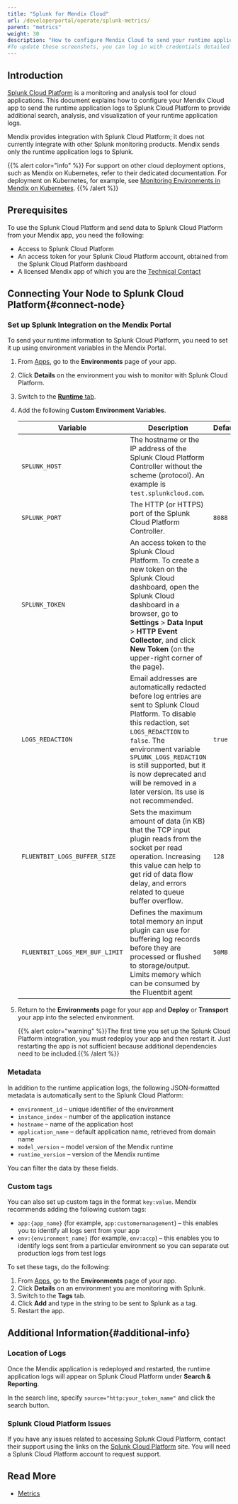 ```yaml
---
title: "Splunk for Mendix Cloud"
url: /developerportal/operate/splunk-metrics/
parent: "metrics"
weight: 30
description: "How to configure Mendix Cloud to send your runtime application logs Splunk Cloud Platform."
#To update these screenshots, you can log in with credentials detailed in How to Update Screenshots Using Team Apps.
---
```


## Introduction

[Splunk Cloud Platform](https://www.splunk.com/en_us/products/splunk-cloud-platform.html) is a monitoring and analysis tool for cloud applications. This document explains how to configure your Mendix Cloud app to send the runtime application logs to Splunk Cloud Platform to provide additional search, analysis, and visualization of your runtime application logs.

Mendix provides integration with Splunk Cloud Platform; it does not currently integrate with other Splunk monitoring products. Mendix sends only the runtime application logs to Splunk.

{{% alert color="info" %}}
For support on other cloud deployment options, such as Mendix on Kubernetes, refer to their dedicated documentation. For deployment on Kubernetes, for example, see [Monitoring Environments in Mendix on Kubernetes](/developerportal/deploy/private-cloud-monitor/).
{{% /alert %}}

## Prerequisites

To use the Splunk Cloud Platform and send data to Splunk Cloud Platform from your Mendix app, you need the following:

* Access to Splunk Cloud Platform
* An access token for your Splunk Cloud Platform account, obtained from the Splunk Cloud Platform dashboard
* A licensed Mendix app of which you are the [Technical Contact](/developerportal/general/app-roles/#technical-contact)

## Connecting Your Node to Splunk Cloud Platform{#connect-node}

### Set up Splunk Integration on the Mendix Portal

To send your runtime information to Splunk Cloud Platform, you need to set it up using environment variables in the Mendix Portal.

1. From [Apps](https://sprintr.home.mendix.com), go to the **Environments** page of your app.
1. Click **Details** on the environment you wish to monitor with Splunk Cloud Platform.
1. Switch to the [**Runtime** tab](/developerportal/deploy/environments-details/#runtime-tab).
1. Add the following **Custom Environment Variables**.

    | Variable | Description | Default |
    | --- | --- | --- |
    | `SPLUNK_HOST` | The hostname or the IP address of the Splunk Cloud Platform Controller without the scheme (protocol). An example is `test.splunkcloud.com`. | |
    | `SPLUNK_PORT` | The HTTP (or HTTPS) port of the Splunk Cloud Platform Controller. | `8088` |
    | `SPLUNK_TOKEN` | An access token to the Splunk Cloud Platform. To create a new token on the Splunk Cloud dashboard, open the Splunk Cloud dashboard in a browser, go to **Settings** > **Data Input** > **HTTP Event Collector**, and click **New Token** (on the upper-right corner of the page). | |
    | `LOGS_REDACTION` | Email addresses are automatically redacted before log entries are sent to Splunk Cloud Platform. To disable this redaction, set `LOGS_REDACTION` to `false`. The environment variable `SPLUNK_LOGS_REDACTION` is still supported, but it is now deprecated and will be removed in a later version. Its use is not recommended. | `true` |
    | `FLUENTBIT_LOGS_BUFFER_SIZE` | Sets the maximum amount of data (in KB) that the TCP input plugin reads from the socket per read operation. Increasing this value can help to get rid of data flow delay, and errors related to queue buffer overflow.  | `128` |
    | `FLUENTBIT_LOGS_MEM_BUF_LIMIT` | Defines the maximum total memory an input plugin can use for buffering log records before they are processed or flushed to storage/output. Limits memory which can be consumed by the Fluentbit agent | `50MB` |

1. Return to the **Environments** page for your app and **Deploy** or **Transport** your app into the selected environment.

    {{% alert color="warning" %}}The first time you set up the Splunk Cloud Platform integration, you must redeploy your app and then restart it. Just restarting the app is not sufficient because additional dependencies need to be included.{{% /alert %}}

### Metadata

In addition to the runtime application logs, the following JSON-formatted metadata is automatically sent to the Splunk Cloud Platform:

* `environment_id` – unique identifier of the environment
* `instance_index` – number of the application instance
* `hostname` – name of the application host
* `application_name` – default application name, retrieved from domain name
* `model_version` – model version of the Mendix runtime
* `runtime_version` – version of the Mendix runtime

You can filter the data by these fields.

### Custom tags

You can also set up custom tags in the format `key:value`. Mendix recommends adding the following custom tags:

* `app:{app_name}` (for example, `app:customermanagement`) – this enables you to identify all logs sent from your app
* `env:{environment_name}` (for example, `env:accp`) – this enables you to identify logs sent from a particular environment so you can separate out production logs from test logs

To set these tags, do the following:

1. From [Apps](https://sprintr.home.mendix.com), go to the **Environments** page of your app.
1. Click **Details** on an environment you are monitoring with Splunk.
1. Switch to the **Tags** tab.
1. Click **Add** and type in the string to be sent to Splunk as a tag.
1. Restart the app.

## Additional Information{#additional-info}

### Location of Logs

Once the Mendix application is redeployed and restarted, the runtime application logs will appear on Splunk Cloud Platform under **Search & Reporting**.

In the search line, specify `source="http:your_token_name"` and click the search button.

### Splunk Cloud Platform Issues

If you have any issues related to accessing Splunk Cloud Platform, contact their support using the links on the [Splunk Cloud Platform](https://www.splunk.com/en_us/products/splunk-cloud-platform.html) site. You will need a Splunk Cloud Platform account to request support.

## Read More

* [Metrics](/developerportal/operate/metrics/)
